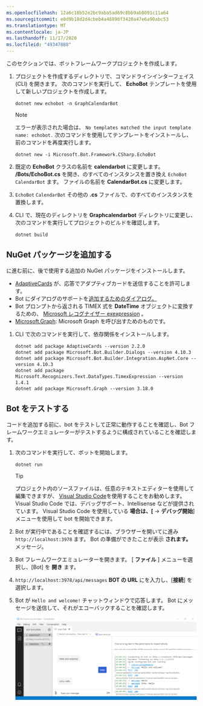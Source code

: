 ```yaml
---
ms.openlocfilehash: 12a6c18b52e2bc9aba5ad69c8bb9ab8091c11a64
ms.sourcegitcommit: e0d9b18d2d4cbeb4a48890f3420a47e6a90abc53
ms.translationtype: MT
ms.contentlocale: ja-JP
ms.lasthandoff: 11/17/2020
ms.locfileid: "49347888"
---
```

<!-- markdownlint-disable MD002 MD041 -->

このセクションでは、ボットフレームワークプロジェクトを作成します。

1. プロジェクトを作成するディレクトリで、コマンドラインインターフェイス (CLI) を開きます。 次のコマンドを実行して、 **EchoBot** テンプレートを使用して新しいプロジェクトを作成します。

    ```dotnetcli
    dotnet new echobot -n GraphCalendarBot
    ```

    > [!NOTE]
    > エラーが表示された場合は、 `No templates matched the input template name: echobot.` 次のコマンドを使用してテンプレートをインストールし、前のコマンドを再度実行します。
    >
    > ```dotnetcli
    > dotnet new -i Microsoft.Bot.Framework.CSharp.EchoBot
    > ```

1. 既定の **EchoBot** クラスの名前を **calendarbot** に変更します。 **/Bots/EchoBot.cs** を開き、のすべてのインスタンスを置き換え `EchoBot` `CalendarBot` ます。 ファイルの名前を **CalendarBot.cs** に変更します。

1. `EchoBot` `CalendarBot` その他の **.cs** ファイルで、のすべてのインスタンスを置換します。

1. CLI で、現在のディレクトリを **Graphcalendarbot** ディレクトリに変更し、次のコマンドを実行してプロジェクトのビルドを確認します。

    ```dotnetcli
    dotnet build
    ```

## <a name="add-nuget-packages"></a>NuGet パッケージを追加する

に進む前に、後で使用する追加の NuGet パッケージをインストールします。

- [AdaptiveCards](https://www.nuget.org/packages/AdaptiveCards/) が、応答でアダプティブカードを送信することを許可します。
- Bot にダイアログのサポートを[追加するためのダイアログ。](https://www.nuget.org/packages/Microsoft.Bot.Builder.Dialogs/)
- Bot プロンプトから返される TIMEX 式を **DateTime** オブジェクトに変換するための、 [Microsoft レコグナイザー exexpression](https://www.nuget.org/packages/Microsoft.Recognizers.Text.DataTypes.TimexExpression/) 。
- [Microsoft.Graph](https://www.nuget.org/packages/Microsoft.Graph/): Microsoft Graph を呼び出すためのものです。

1. CLI で次のコマンドを実行して、依存関係をインストールします。

    ```Shell
    dotnet add package AdaptiveCards --version 2.2.0
    dotnet add package Microsoft.Bot.Builder.Dialogs --version 4.10.3
    dotnet add package Microsoft.Bot.Builder.Integration.AspNet.Core --version 4.10.3
    dotnet add package Microsoft.Recognizers.Text.DataTypes.TimexExpression --version 1.4.1
    dotnet add package Microsoft.Graph --version 3.18.0
    ```

## <a name="test-the-bot"></a>Bot をテストする

コードを追加する前に、bot をテストして正常に動作することを確認し、Bot フレームワークエミュレーターがテストするように構成されていることを確認します。

1. 次のコマンドを実行して、ボットを開始します。

    ```dotnetcli
    dotnet run
    ```

    > [!TIP]
    > プロジェクト内のソースファイルは、任意のテキストエディターを使用して編集できますが、 [Visual Studio Code](https://code.visualstudio.com/)を使用することをお勧めします。 Visual Studio Code では、デバッグサポート、Intellisense などが提供されています。 Visual Studio Code を使用している **場合は、[**  ->  **デバッグ開始**] メニューを使用して bot を開始できます。

1. Bot が実行中であることを確認するには、ブラウザーを開いてに進み `http://localhost:3978` ます。 Bot の準備ができたことが表示 **されます。** メッセージ。

1. Bot フレームワークエミュレーターを開きます。 [ **ファイル** ] メニューを選択し、[Bot] を **開き** ます。

1. `http://localhost:3978/api/messages` **BOT の URL** にを入力し、[**接続**] を選択します。

1. Bot が `Hello and welcome!` チャットウィンドウで応答します。 Bot にメッセージを送信して、それがエコーバックすることを確認します。

    ![Bot に接続された Bot フレームワークエミュレーターのスクリーンショット](images/test-emulator.png)
